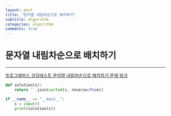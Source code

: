 ```yaml
---
layout: post
title: "문자열 내림차순으로 배치하기"
subtitle: Algorithm
categories: algorithm
comments: true
---
```


# 문자열 내림차순으로 배치하기

---

[프로그래머스 코딩테스트 문자열 내림차순으로 배치하기 문제 링크](https://programmers.co.kr/learn/courses/30/lessons/12917)

```python
def solution(s):
    return ''.join(sorted(s, reverse=True))

if __name__ == "__main__":
    s = input()
    print(solution(s))
```

